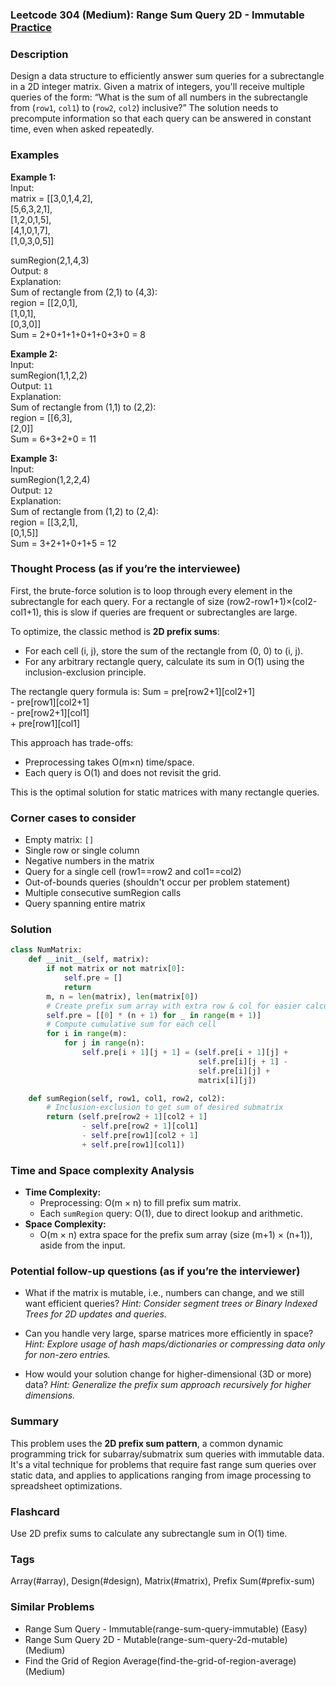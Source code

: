 ### Leetcode 304 (Medium): Range Sum Query 2D - Immutable [Practice](https://leetcode.com/problems/range-sum-query-2d-immutable)

### Description  
Design a data structure to efficiently answer sum queries for a subrectangle in a 2D integer matrix. Given a matrix of integers, you'll receive multiple queries of the form: “What is the sum of all numbers in the subrectangle from (`row1`, `col1`) to (`row2`, `col2`) inclusive?” The solution needs to precompute information so that each query can be answered in constant time, even when asked repeatedly.

### Examples  

**Example 1:**  
Input:  
matrix = [[3,0,1,4,2],  
          [5,6,3,2,1],  
          [1,2,0,1,5],  
          [4,1,0,1,7],  
          [1,0,3,0,5]]

sumRegion(2,1,4,3)  
Output: `8`  
Explanation:  
Sum of rectangle from (2,1) to (4,3):  
region = [[2,0,1],  
          [1,0,1],  
          [0,3,0]]  
Sum = 2+0+1+1+0+1+0+3+0 = 8

**Example 2:**  
Input:  
sumRegion(1,1,2,2)  
Output: `11`  
Explanation:  
Sum of rectangle from (1,1) to (2,2):  
region = [[6,3],  
          [2,0]]  
Sum = 6+3+2+0 = 11

**Example 3:**  
Input:  
sumRegion(1,2,2,4)  
Output: `12`  
Explanation:  
Sum of rectangle from (1,2) to (2,4):  
region = [[3,2,1],  
          [0,1,5]]  
Sum = 3+2+1+0+1+5 = 12

### Thought Process (as if you’re the interviewee)  
First, the brute-force solution is to loop through every element in the subrectangle for each query. For a rectangle of size (row2-row1+1)×(col2-col1+1), this is slow if queries are frequent or subrectangles are large.

To optimize, the classic method is **2D prefix sums**:
- For each cell (i, j), store the sum of the rectangle from (0, 0) to (i, j).
- For any arbitrary rectangle query, calculate its sum in O(1) using the inclusion-exclusion principle.

The rectangle query formula is:
Sum = pre[row2+1][col2+1]  
      - pre[row1][col2+1]  
      - pre[row2+1][col1]  
      + pre[row1][col1]

This approach has trade-offs:
- Preprocessing takes O(m×n) time/space.
- Each query is O(1) and does not revisit the grid.

This is the optimal solution for static matrices with many rectangle queries.

### Corner cases to consider  
- Empty matrix: `[]`
- Single row or single column
- Negative numbers in the matrix
- Query for a single cell (row1==row2 and col1==col2)
- Out-of-bounds queries (shouldn't occur per problem statement)
- Multiple consecutive sumRegion calls
- Query spanning entire matrix

### Solution

```python
class NumMatrix:
    def __init__(self, matrix):
        if not matrix or not matrix[0]:
            self.pre = []
            return
        m, n = len(matrix), len(matrix[0])
        # Create prefix sum array with extra row & col for easier calculations
        self.pre = [[0] * (n + 1) for _ in range(m + 1)]
        # Compute cumulative sum for each cell
        for i in range(m):
            for j in range(n):
                self.pre[i + 1][j + 1] = (self.pre[i + 1][j] +
                                          self.pre[i][j + 1] -
                                          self.pre[i][j] +
                                          matrix[i][j])

    def sumRegion(self, row1, col1, row2, col2):
        # Inclusion-exclusion to get sum of desired submatrix
        return (self.pre[row2 + 1][col2 + 1]
                - self.pre[row2 + 1][col1]
                - self.pre[row1][col2 + 1]
                + self.pre[row1][col1])
```

### Time and Space complexity Analysis  

- **Time Complexity:**
  - Preprocessing: O(m × n) to fill prefix sum matrix.
  - Each `sumRegion` query: O(1), due to direct lookup and arithmetic.
- **Space Complexity:**
  - O(m × n) extra space for the prefix sum array (size (m+1) × (n+1)), aside from the input.

### Potential follow-up questions (as if you’re the interviewer)  

- What if the matrix is mutable, i.e., numbers can change, and we still want efficient queries?
  *Hint: Consider segment trees or Binary Indexed Trees for 2D updates and queries.*

- Can you handle very large, sparse matrices more efficiently in space?
  *Hint: Explore usage of hash maps/dictionaries or compressing data only for non-zero entries.*

- How would your solution change for higher-dimensional (3D or more) data?
  *Hint: Generalize the prefix sum approach recursively for higher dimensions.*

### Summary
This problem uses the **2D prefix sum pattern**, a common dynamic programming trick for subarray/submatrix sum queries with immutable data. It's a vital technique for problems that require fast range sum queries over static data, and applies to applications ranging from image processing to spreadsheet optimizations.


### Flashcard
Use 2D prefix sums to calculate any subrectangle sum in O(1) time.

### Tags
Array(#array), Design(#design), Matrix(#matrix), Prefix Sum(#prefix-sum)

### Similar Problems
- Range Sum Query - Immutable(range-sum-query-immutable) (Easy)
- Range Sum Query 2D - Mutable(range-sum-query-2d-mutable) (Medium)
- Find the Grid of Region Average(find-the-grid-of-region-average) (Medium)